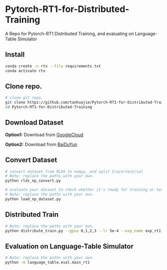 # Pytorch-RT1-for-Distributed-Training
A Repo for Pytorch-RT1 Distributed Training, and evaluating on Language-Table Simulator

## Install
```bash
conda create -n rtx --file requirements.txt
conda activate rtx
```

## Clone repo.
```bash
# clone git repo.
git clone https://github.com/tanhuajie/Pytorch-RT1-for-Distributed-Training.git
cd Pytorch-RT1-for-Distributed-Training
```

## Download Dataset

**Option1:** Download from [GoogleCloud](https://console.cloud.google.com/storage/browser/gresearch/robotics/language_table_blocktoblock_sim)

**Option2:** Download from [BaiDuYun](https://pan.baidu.com/s/1zpVy-IX48L-YOxkXPUDZCg?pwd=hsbw)

## Convert Dataset
```bash
# convert dateset from RLDS to numpy, and split train/test/val
# Note: replace the paths with your own.
python rlds_np_convert.py

# evaluate your dataset to check whether it's ready for training or testing 
# Note: replace the paths with your own.
python load_np_dataset.py
```

## Distributed Train
```bash
# Note: replace the paths with your own.
python distribute_train.py --gpus 0,1,2,3 --lr 5e-4 --exp_name exp_rt1 --dataset_dir /path/to/your/dataset --log_dir /path/to/your/exp/logs --ckpt_dir /path/to/your/exp/ckpts
```

## Evaluation on Language-Table Simulator
```bash
# Note: replace the paths with your own.
python -m language_table.eval.main_rt1
```

